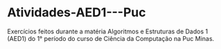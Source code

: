 # Atividades-AED1---Puc
Exercícios feitos durante a matéria Algoritmos e Estruturas de Dados 1 (AED1) do 1° período do curso de Ciência da Computação na Puc Minas.
